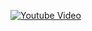 [![Youtube Video](http://img.youtube.com/vi/BhuGQt-Rbug/0.jpg)](http://www.youtube.com/watch?v=BhuGQt-Rbug)
